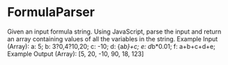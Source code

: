 # FormulaParser
Given an input formula string. Using JavaScript, parse the input and return an array containing values of all the variables in the string.  Example Input (Array):   a: 5; b: 3?0,4?10,20; c: -10; d: {a*b}+c; e: d*b*0.01; f: a+b+c+d+e;  Example Output (Array):  [5, 20, -10, 90, 18, 123]
